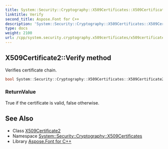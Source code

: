 ```yaml
---
title: System::Security::Cryptography::X509Certificates::X509Certificate2::Verify method
linktitle: Verify
second_title: Aspose.Font for C++
description: 'System::Security::Cryptography::X509Certificates::X509Certificate2::Verify method. Verifies certificate chain in C++.'
type: docs
weight: 2100
url: /cpp/system.security.cryptography.x509certificates/x509certificate2/verify/
---
```

## X509Certificate2::Verify method


Verifies certificate chain.

```cpp
bool System::Security::Cryptography::X509Certificates::X509Certificate2::Verify() const
```


### ReturnValue

True if the certificate is valid, false otherwise.

## See Also

* Class [X509Certificate2](../)
* Namespace [System::Security::Cryptography::X509Certificates](../../)
* Library [Aspose.Font for C++](../../../)
